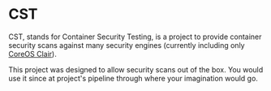 # CST

CST, stands for Container Security Testing, is a project to provide container security scans against many security engines (currently including only [CoreOS Clair][Clair Website]).

This project was designed to allow security scans out of the box. You would use it since at project's pipeline through where your imagination would go.

[Clair Website]: https://coreos.com/clair/
